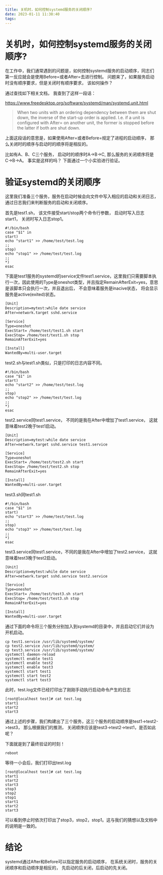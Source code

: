 ```yaml
---
title: 关机时，如何控制systemd服务的关闭顺序?
date: 2023-01-11 11:38:40
tags:
---
```


# 关机时，如何控制systemd服务的关闭顺序?

在工作中，我们通常遇到的问题是，如何控制systemd服务的启动顺序，同志们第一反应就会是使用Before=或者After=去进行控制。 问题来了，如果服务启动时没有顺序要求，但是关闭时有顺序要求， 该如何操作？

通过查找如下相关文档， 我查到了这样一段话：

https://www.freedesktop.org/software/systemd/man/systemd.unit.html

> When two units with an ordering dependency between them are shut down, the inverse of the start-up order is applied. I.e. if a unit is configured with After= on another unit, the former is stopped before the latter if both are shut down.

上面这段话的意思是，如果使用After=或者Before=规定了进程的启动顺序， 那么关闭时的顺序与启动时的顺序将是相反的。

比如有A、B、C三个服务， 启动时的顺序时A->B->C, 那么服务的关闭顺序将是C->B->A。 事实是这样的吗？ 下面通过一个小实验进行验证。

# 验证systemd的关闭顺序
这里我们准备三个服务，服务在启动时候会向文件中写入相应的启动和关闭日志，通过日志我们来判断服务的启动和关闭顺序。

首先是test1.sh， 该文件接受start/stop两个命令行参数， 启动时写入日志start1， 关闭时写入日志stop1。
```shell
#!/bin/bash
case "$1" in
start)
echo "start1" >> /home/test/test.log
;;
stop)
echo "stop1" >> /home/test/test.log
;;
*)
esac
```

下面是test1服务的systemd的service文件test1.service，这里我们只需要脚本执行一次，因此使用的Type是oneshot类型，并且指定RemainAfterExit=yes，意思是该脚本只会执行一次，并且退出后， 不会意味着服务是inacive状态， 将会显示服务是active(exited)状态。

```txt
[Unit]
Description=mytest:while date service
After=network.target sshd.service

[Service]
Type=oneshot
ExecStart= /home/test/test1.sh start
ExecStop= /home/test/test1.sh stop
RemainAfterExit=yes

[Install]
WantedBy=multi-user.target
```

test2.sh与test1.sh类似，只是打印的日志内容不同。
```shell
#!/bin/bash
case "$1" in
start)
echo "start2" >> /home/test/test.log
;;
stop)
echo "stop2" >> /home/test/test.log
;;
*)
esac
```

test2.service同test1.service， 不同的是我在After中增加了test1.service， 这就意味着test2晚于test1启动。
```txt
[Unit]
Description=mytest:while date service
After=network.target sshd.service test1.service

[Service]
Type=oneshot
ExecStart= /home/test/test2.sh start
ExecStop= /home/test/test2.sh stop
RemainAfterExit=yes

[Install]
WantedBy=multi-user.target
```

test3.sh同test1.sh
```shell
#!/bin/bash
case "$1" in
start)
echo "start3" >> /home/test/test.log
;;
stop)
echo "stop3" >> /home/test/test.log
;;
*)
esac
```

test3.service同test1.service，不同的是我在After中增加了test2.service， 这就意味着test3晚于test2启动。
```txt
[Unit]
Description=mytest:while date service
After=network.target sshd.service test2.service

[Service]
Type=oneshot
ExecStart= /home/test/test3.sh start
ExecStop= /home/test/test3.sh stop
RemainAfterExit=yes

[Install]
WantedBy=multi-user.target
```

通过下面的命令将三个服务分别加入到systemd的目录中，并且启动它们并设为开机启动。
```shell
cp test1.service /usr/lib/systemd/system/
cp test2.service /usr/lib/systemd/system/
cp test3.service /usr/lib/systemd/system/
systemctl daemon-reload
systemctl enable test1
systemctl enable test2
systemctl enable test3
systemctl start test1
systemctl start test2
systemctl start test3
```

此时，test.log文件已经打印出了刚刚手动执行启动命令产生的日志
```shell
[root@localhost test]# cat test.log
start1
start2
start3
```

通过上述的步骤，我们构建出了三个服务，这三个服务的启动顺序是test1->test2->test3， 那么根据我们的推测， 关闭顺序应该是test3->test2->test1，是否如此呢？

下面就是到了最终验证的时刻！
```shell
reboot
```

等待一小会后，我们打印出test.log
```shell
[root@localhost test]# cat test.log
start1
start2
start3
stop3
stop2
stop1
start1
start2
start3
```

可以看到停止时依次打印出了stop3，stop2，stop1。这与我们的猜想以及文档中的说明是一致的。

# 结论
systemd通过After和Before可以指定服务的启动顺序， 在系统关闭时，服务的关闭顺序和启动顺序是相反的， 先启动的后关闭，后启动的先关闭。